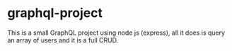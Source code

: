 # graphql-project

This is a small GraphQL project using node js (express), all it does is query an array of users and it is a full CRUD.
